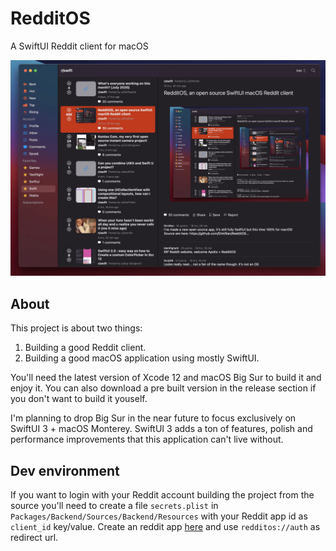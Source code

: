 # RedditOS
A SwiftUI Reddit client for macOS

![Image](Images/image1.png?)

## About

This project is about two things:
1. Building a good Reddit client. 
2. Building a good macOS application using mostly SwiftUI.

You'll need the latest version of Xcode 12 and macOS Big Sur to build it and enjoy it. 
You can also download a pre built version in the release section if you don't want to build it youself. 

I'm planning to drop Big Sur in the near future to focus exclusively on SwiftUI 3 + macOS Monterey. 
SwiftUI 3 adds a ton of features, polish and performance improvements that this application can't live without.

## Dev environment

If you want to login with your Reddit account building the project from the source you'll need to create a file `secrets.plist` in `Packages/Backend/Sources/Backend/Resources` with your Reddit app id as `client_id` key/value. Create an reddit app [here](https://www.reddit.com/prefs/apps) and use `redditos://auth` as redirect url.


